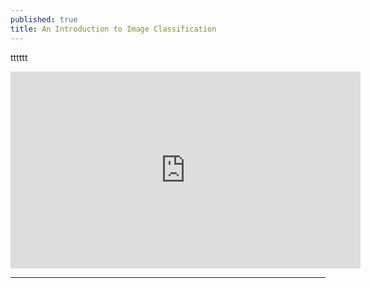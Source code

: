 ```yaml
---
published: true
title: An Introduction to Image Classification
---
```

tttttt
<iframe width="560" height="315" src="https://www.youtube.com/embed/s041lMgOlgs" frameborder="0" allow="accelerometer; autoplay; clipboard-write; encrypted-media; gyroscope; picture-in-picture" allowfullscreen></iframe>
<!--more-->


---
